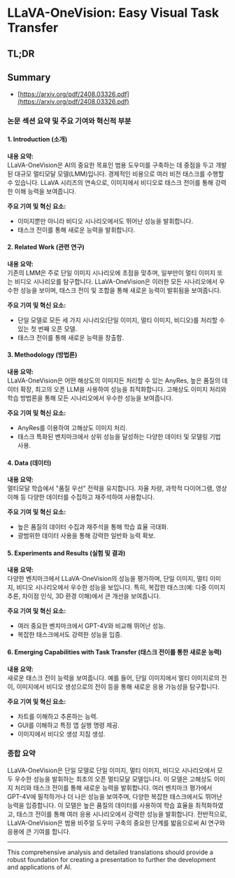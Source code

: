 # LLaVA-OneVision: Easy Visual Task Transfer
## TL;DR
## Summary
- [https://arxiv.org/pdf/2408.03326.pdf](https://arxiv.org/pdf/2408.03326.pdf)

### 논문 섹션 요약 및 주요 기여와 혁신적 부분

#### 1. Introduction (소개)

**내용 요약:**  
LLaVA-OneVision은 AI의 중요한 목표인 범용 도우미를 구축하는 데 중점을 두고 개발된 대규모 멀티모달 모델(LMM)입니다. 경제적인 비용으로 여러 비전 태스크를 수행할 수 있습니다. LLaVA 시리즈의 연속으로, 이미지에서 비디오로 태스크 전이를 통해 강력한 이해 능력을 보여줍니다.

**주요 기여 및 혁신 요소:**  
- 이미지뿐만 아니라 비디오 시나리오에서도 뛰어난 성능을 발휘합니다.
- 태스크 전이를 통해 새로운 능력을 발휘합니다.

#### 2. Related Work (관련 연구)

**내용 요약:**  
기존의 LMM은 주로 단일 이미지 시나리오에 초점을 맞추며, 일부만이 멀티 이미지 또는 비디오 시나리오를 탐구합니다. LLaVA-OneVision은 이러한 모든 시나리오에서 우수한 성능을 보이며, 태스크 전이 및 조합을 통해 새로운 능력이 발휘됨을 보여줍니다.

**주요 기여 및 혁신 요소:**  
- 단일 모델로 모든 세 가지 시나리오(단일 이미지, 멀티 이미지, 비디오)를 처리할 수 있는 첫 번째 오픈 모델.
- 태스크 전이를 통해 새로운 능력을 창출함.
  
#### 3. Methodology (방법론)

**내용 요약:**  
LLaVA-OneVision은 어떤 해상도의 이미지든 처리할 수 있는 AnyRes, 높은 품질의 데이터 확장, 최고의 오픈 LLM을 사용하여 성능을 최적화합니다. 고해상도 이미지 처리와 학습 방법론을 통해 모든 시나리오에서 우수한 성능을 보여줍니다.

**주요 기여 및 혁신 요소:**  
- AnyRes를 이용하여 고해상도 이미지 처리.
- 태스크 특화된 벤치마크에서 상위 성능을 달성하는 다양한 데이터 및 모델링 기법 사용.

#### 4. Data (데이터)

**내용 요약:**  
멀티모달 학습에서 "품질 우선" 전략을 유지합니다. 자율 차량, 과학적 다이어그램, 영상 이해 등 다양한 데이터를 수집하고 재주석하여 사용합니다.

**주요 기여 및 혁신 요소:**  
- 높은 품질의 데이터 수집과 재주석을 통해 학습 효율 극대화.
- 광범위한 데이터 사용을 통해 강력한 일반화 능력 확보.

#### 5. Experiments and Results (실험 및 결과)

**내용 요약:**  
다양한 벤치마크에서 LLaVA-OneVision의 성능을 평가하며, 단일 이미지, 멀티 이미지, 비디오 시나리오에서 우수한 성능을 보입니다. 특히, 복잡한 태스크(예: 다중 이미지 추론, 차이점 인식, 3D 환경 이해)에서 큰 개선을 보여줍니다.

**주요 기여 및 혁신 요소:**  
- 여러 중요한 벤치마크에서 GPT-4V와 비교해 뛰어난 성능.
- 복잡한 태스크에서도 강력한 성능을 입증.

#### 6. Emerging Capabilities with Task Transfer (태스크 전이를 통한 새로운 능력)

**내용 요약:**  
새로운 태스크 전이 능력을 보여줍니다. 예를 들어, 단일 이미지에서 멀티 이미지로의 전이, 이미지에서 비디오 생성으로의 전이 등을 통해 새로운 응용 가능성을 탐구합니다.

**주요 기여 및 혁신 요소:**  
- 차트를 이해하고 추론하는 능력.
- GUI를 이해하고 특정 앱 실행 명령 제공.
- 이미지에서 비디오 생성 지침 생성.

### 종합 요약

LLaVA-OneVision은 단일 모델로 단일 이미지, 멀티 이미지, 비디오 시나리오에서 모두 우수한 성능을 발휘하는 최초의 오픈 멀티모달 모델입니다. 이 모델은 고해상도 이미지 처리와 태스크 전이를 통해 새로운 능력을 발휘합니다. 여러 벤치마크 평가에서 GPT-4V에 필적하거나 더 나은 성능을 보여주며, 다양한 복잡한 태스크에서도 뛰어난 능력을 입증합니다. 이 모델은 높은 품질의 데이터를 사용하여 학습 효율을 최적화하였고, 태스크 전이를 통해 여러 응용 시나리오에서 강력한 성능을 발휘합니다. 전반적으로, LLaVA-OneVision은 범용 비주얼 도우미 구축의 중요한 단계를 밟음으로써 AI 연구와 응용에 큰 기여를 합니다.

---

This comprehensive analysis and detailed translations should provide a robust foundation for creating a presentation to further the development and applications of AI.